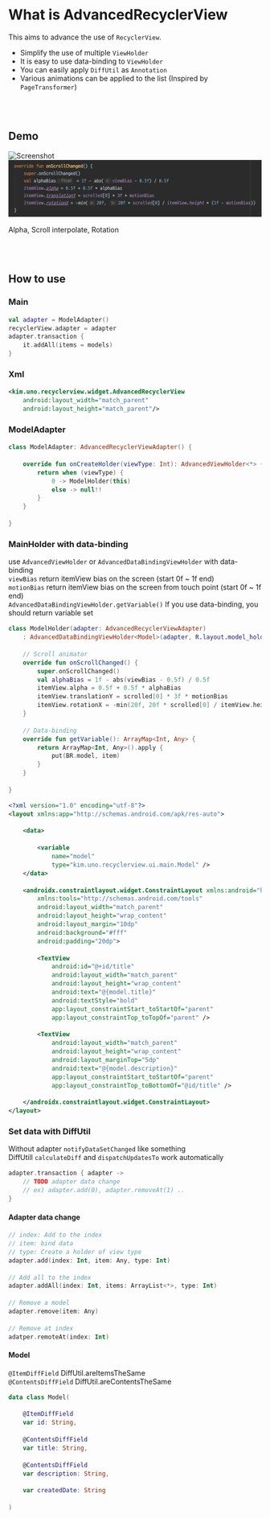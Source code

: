 # What is AdvancedRecyclerView

This aims to advance the use of `RecyclerView`.

* Simplify the use of multiple `ViewHolder`
* It is easy to use data-binding to `ViewHolder`
* You can easily apply `DiffUtil` as `Annotation`
* Various animations can be applied to the list (Inspired by `PageTransformer`)

<br/><br/>

## Demo

![Screenshot](https://github.com/ikmuwn/AdvancedRecyclerView/raw/master/Screenshot.gif)
![Screenshot](https://github.com/ikmuwn/AdvancedRecyclerView/raw/master/Screenshot-scroll-changed.png)

Alpha, Scroll interpolate, Rotation

<br/><br/>

## How to use

### Main
```kotlin
val adapter = ModelAdapter()
recyclerView.adapter = adapter
adapter.transaction {
    it.addAll(items = models)
}
```

### Xml
```xml
<kim.uno.recyclerview.widget.AdvancedRecyclerView
    android:layout_width="match_parent"
    android:layout_height="match_parent"/>
```

### ModelAdapter
```kotlin
class ModelAdapter: AdvancedRecyclerViewAdapter() {

    override fun onCreateHolder(viewType: Int): AdvancedViewHolder<*> {
        return when (viewType) {
            0 -> ModelHolder(this)
            else -> null!!
        }
    }

}
```

### MainHolder with data-binding

use `AdvancedViewHolder` or `AdvancedDataBindingViewHolder` with data-binding <br/>
`viewBias` return itemView bias on the screen (start 0f ~ 1f end) <br/>
`motionBias` return itemView bias on the screen from touch point (start 0f ~ 1f end) <br/>
`AdvancedDataBindingViewHolder.getVariable()` If you use data-binding, you should return variable set

```kotlin
class ModelHolder(adapter: AdvancedRecyclerViewAdapter)
    : AdvancedDataBindingViewHolder<Model>(adapter, R.layout.model_holder) {

    // Scroll animator
    override fun onScrollChanged() {
        super.onScrollChanged()
        val alphaBias = 1f - abs(viewBias - 0.5f) / 0.5f
        itemView.alpha = 0.5f + 0.5f * alphaBias
        itemView.translationY = scrolled[0] * 3f * motionBias
        itemView.rotationX = -min(20f, 20f * scrolled[0] / itemView.height * (1f - motionBias))
    }

    // Data-binding
    override fun getVariable(): ArrayMap<Int, Any> {
        return ArrayMap<Int, Any>().apply {
            put(BR.model, item)
        }
    }

}
```

```xml
<?xml version="1.0" encoding="utf-8"?>
<layout xmlns:app="http://schemas.android.com/apk/res-auto">

    <data>

        <variable
            name="model"
            type="kim.uno.recyclerview.ui.main.Model" />
    </data>

    <androidx.constraintlayout.widget.ConstraintLayout xmlns:android="http://schemas.android.com/apk/res/android"
        xmlns:tools="http://schemas.android.com/tools"
        android:layout_width="match_parent"
        android:layout_height="wrap_content"
        android:layout_margin="10dp"
        android:background="#fff"
        android:padding="20dp">

        <TextView
            android:id="@+id/title"
            android:layout_width="match_parent"
            android:layout_height="wrap_content"
            android:text="@{model.title}"
            android:textStyle="bold"
            app:layout_constraintStart_toStartOf="parent"
            app:layout_constraintTop_toTopOf="parent" />

        <TextView
            android:layout_width="match_parent"
            android:layout_height="wrap_content"
            android:layout_marginTop="5dp"
            android:text="@{model.description}"
            app:layout_constraintStart_toStartOf="parent"
            app:layout_constraintTop_toBottomOf="@id/title" />

    </androidx.constraintlayout.widget.ConstraintLayout>
</layout>
```

### Set data with DiffUtil

Without adapter `notifyDataSetChanged` like something <br/>
DiffUtill `calculateDiff` and `dispatchUpdatesTo` work automatically

```kotlin
adapter.transaction { adapter ->
    // TODO adapter data change
    // ex) adapter.add(0), adapter.removeAt(1) ..
}
```

#### Adapter data change

```kotlin
// index: Add to the index
// item: bind data
// type: Create a holder of view type
adapter.add(index: Int, item: Any, type: Int)

// Add all to the index
adapter.addAll(index: Int, items: ArrayList<*>, type: Int)

// Remove a model
adapter.remove(item: Any)

// Remove at index
adatper.remoteAt(index: Int)
```

#### Model

`@ItemDiffField` DiffUtil.areItemsTheSame <br/>
`@ContentsDiffField` DiffUtil.areContentsTheSame

```kotlin
data class Model(

    @ItemDiffField
    var id: String,

    @ContentsDiffField
    var title: String,

    @ContentsDiffField
    var description: String,

    var createdDate: String

)
```